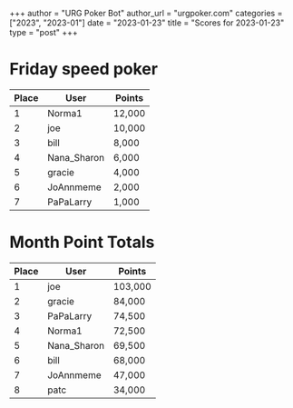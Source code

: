 +++
author = "URG Poker Bot"
author_url = "urgpoker.com"
categories = ["2023", "2023-01"]
date = "2023-01-23"
title = "Scores for 2023-01-23"
type = "post"
+++
# Friday speed poker

| Place | User | Points |
|-------|------|--------|
| 1 | Norma1 | 12,000 |
| 2 | joe | 10,000 |
| 3 | bill | 8,000 |
| 4 | Nana_Sharon | 6,000 |
| 5 | gracie | 4,000 |
| 6 | JoAnnmeme | 2,000 |
| 7 | PaPaLarry | 1,000 |

# Month Point Totals

| Place | User | Points |
|-------|------|--------|
| 1 | joe | 103,000 |
| 2 | gracie | 84,000 |
| 3 | PaPaLarry | 74,500 |
| 4 | Norma1 | 72,500 |
| 5 | Nana_Sharon | 69,500 |
| 6 | bill | 68,000 |
| 7 | JoAnnmeme | 47,000 |
| 8 | patc | 34,000 |
